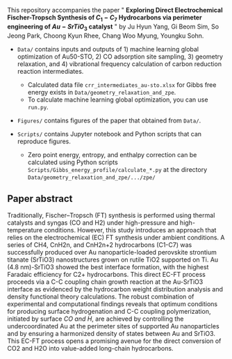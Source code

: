 This repository accompanies the paper " **Exploring Direct Electrochemical Fischer-Tropsch Synthesis of $C_1-C_7$ Hydrocarbons via perimeter engineering of $Au-SrTiO_3$ catalyst** " 
by Ju Hyun Yang, Gi Beom Sim, So Jeong Park, Choong Kyun Rhee, Chang Woo Myung, Youngku Sohn.
* ```Data/``` contains inputs and outputs of 1) machine learning global optimization of Au50-STO, 2) CO adsorption site sampling, 3) geometry relaxation, and 4) vibrational frequency calculation of carbon reduction reaction intermediates.
  * Calculated data file ```crr_intermediates_au-sto.xlsx``` for Gibbs free energy exists in ```Data/geometry_relaxation_and_zpe```.
  * To calculate machine learning global optimization, you can use ```run.py```.
    
* ```Figures/``` contains figures of the paper that obtained from ```Data/```.
* ```Scripts/``` contains Jupyter notebook and Python scripts that can reproduce figures.
  * Zero point energy, entropy, and enthalpy correction can be calculated using Python scripts ```Scripts/Gibbs_energy_profile/calculate_*.py``` at the directory ```Data/geometry_relaxation_and_zpe/.../zpe/```

## Paper abstract
Traditionally, Fischer–Tropsch (FT) synthesis is performed using thermal catalysts and syngas (CO and H2) under high-pressure and high-temperature conditions. However, this study introduces an approach that relies on the electrochemical (EC) FT synthesis under ambient conditions. A series of CH4, CnH2n, and CnH2n+2 hydrocarbons (C1-C7) was successfully produced over Au nanoparticle-loaded perovskite strontium titanate (SrTiO3) nanostructures grown on rutile TiO2 supported on Ti. Au (4.8 nm)-SrTiO3 showed the best interface formation, with the highest Faradaic efficiency for C2+ hydrocarbons. This direct EC-FT process proceeds via a C-C coupling chain growth reaction at the Au-SrTiO3 interface as evidenced by the hydrocarbon weight distribution analysis and density functional theory calculations. The robust combination of experimental and computational findings reveals that optimum conditions for producing surface hydrogenation and C-C coupling polymerization, initiated by surface *CO and H*, are achieved by controlling the undercoordinated Au at the perimeter sites of supported Au nanoparticles and by ensuring a harmonized density of states between Au and SrTiO3. This EC-FT process opens a promising avenue for the direct conversion of CO2 and H2O into value-added long-chain hydrocarbons.
